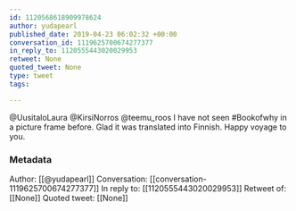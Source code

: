 ```yaml
---
id: 1120568618909978624
author: yudapearl
published_date: 2019-04-23 06:02:32 +00:00
conversation_id: 1119625700674277377
in_reply_to: 1120555443020029953
retweet: None
quoted_tweet: None
type: tweet
tags:

---
```


@UusitaloLaura @KirsiNorros @teemu_roos I have not seen #Bookofwhy in a picture frame before. Glad it was translated into Finnish. Happy voyage to you.

### Metadata

Author: [[@yudapearl]]
Conversation: [[conversation-1119625700674277377]]
In reply to: [[1120555443020029953]]
Retweet of: [[None]]
Quoted tweet: [[None]]

